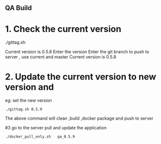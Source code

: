 
## QA Build

# 1. Check the current version 

./gittag.sh 

Current version is  0.5.8
Enter the version
Enter the git branch to push to server , use current and master
Current version is  0.5.8

# 2. Update the current version to new version and 

   eg: set the new version 
    
    ./gittag.sh 0.5.9


The above command will clean ,build ,docker package and push to server

#3 go to the server pull and update the application

    ./docker_pull_only.sh   qa_0.5.9   
         
